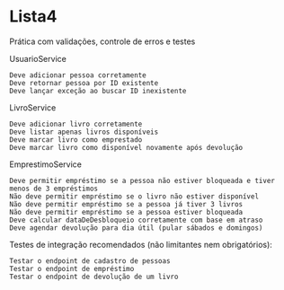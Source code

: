 # Lista4
Prática com validações, controle de erros e testes

UsuarioService

    Deve adicionar pessoa corretamente
    Deve retornar pessoa por ID existente
    Deve lançar exceção ao buscar ID inexistente

LivroService

    Deve adicionar livro corretamente
    Deve listar apenas livros disponíveis
    Deve marcar livro como emprestado
    Deve marcar livro como disponível novamente após devolução

EmprestimoService

    Deve permitir empréstimo se a pessoa não estiver bloqueada e tiver menos de 3 empréstimos
    Não deve permitir empréstimo se o livro não estiver disponível
    Não deve permitir empréstimo se a pessoa já tiver 3 livros
    Não deve permitir empréstimo se a pessoa estiver bloqueada
    Deve calcular dataDeDesbloqueio corretamente com base em atraso
    Deve agendar devolução para dia útil (pular sábados e domingos)

Testes de integração recomendados (não limitantes nem obrigatórios):

    Testar o endpoint de cadastro de pessoas
    Testar o endpoint de empréstimo
    Testar o endpoint de devolução de um livro
